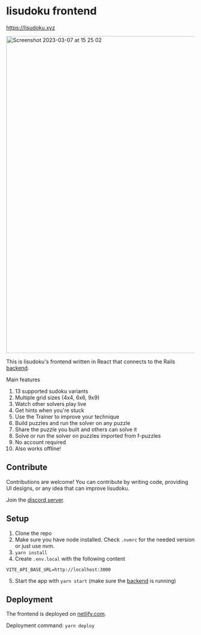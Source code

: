 # lisudoku frontend

https://lisudoku.xyz

<img width="846" alt="Screenshot 2023-03-07 at 15 25 02" src="https://user-images.githubusercontent.com/6545554/223435209-8877f41c-322e-4134-a415-20a3763f7c7f.png">

This is lisudoku's frontend written in React that connects to the Rails [backend](https://github.com/lisudoku/lisudoku_backend).

Main features
1. 13 supported sudoku variants
2. Multiple grid sizes (4x4, 6x6, 9x9)
3. Watch other solvers play live
4. Get hints when you're stuck
5. Use the Trainer to improve your technique
6. Build puzzles and run the solver on any puzzle
7. Share the puzzle you built and others can solve it
8. Solve or run the solver on puzzles imported from f-puzzles
9. No account required
10. Also works offline!

## Contribute

Contributions are welcome! You can contribute by writing code, providing UI designs, or any idea that can improve lisudoku.

Join the [discord server](https://discord.gg/SGV8TQVSeT).

## Setup

1. Clone the repo
2. Make sure you have node installed. Check `.nvmrc` for the needed version or just use nvm.
3. `yarn install`
4. Create `.env.local` with the following content
```
VITE_API_BASE_URL=http://localhost:3000
```
5. Start the app with `yarn start` (make sure the [backend](https://github.com/lisudoku/lisudoku_backend) is running)

## Deployment

The frontend is deployed on [netlify.com](https://www.netlify.com).

Deployment command: `yarn deploy`
